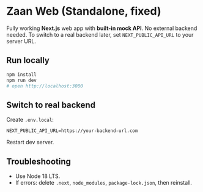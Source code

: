 # Zaan Web (Standalone, fixed)

Fully working **Next.js** web app with **built-in mock API**. No external backend needed.
To switch to a real backend later, set `NEXT_PUBLIC_API_URL` to your server URL.

## Run locally
```bash
npm install
npm run dev
# open http://localhost:3000
```

## Switch to real backend
Create `.env.local`:
```
NEXT_PUBLIC_API_URL=https://your-backend-url.com
```
Restart dev server.

## Troubleshooting
- Use Node 18 LTS.
- If errors: delete `.next`, `node_modules`, `package-lock.json`, then reinstall.
